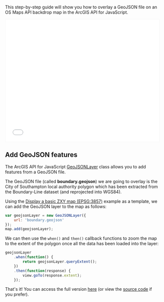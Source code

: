 This step-by-step guide will show you how to overlay a GeoJSON file on an OS Maps API backdrop map in the ArcGIS API for JavaScript.

<p><iframe style="width:100%;height:400px;max-width:1200px;border:1px solid #f5f5f5;" src="/public/os-data-hub-tutorials/dist/quick-start/arcgis-javascript-api-adding-geojson.php"></iframe></p>

## Add GeoJSON features

The ArcGIS API for JavaScript [GeoJSONLayer](https://developers.arcgis.com/javascript/latest/api-reference/esri-layers-GeoJSONLayer.html) class allows you to add features from a GeoJSON file.

The GeoJSON file (called **boundary.geojson**) we are going to overlay is the City of Southampton local authority polygon which has been extracted from the Boundary-Line dataset (and reprojected into WGS84).

Using the [Display a basic ZXY map (EPSG:3857)](https://labs.os.uk/public/os-data-hub-examples/os-maps-api/zxy-3857-basic-map) example as a template, we can add the GeoJSON layer to the map as follows:

```js
var geojsonLayer = new GeoJSONLayer({
    url: 'boundary.geojson'
});
map.add(geojsonLayer);
```

We can then use the `when()` and `then()` callback functions to zoom the map to the extent of the polygon once all the data has been loaded into the layer:

```js
geojsonLayer
    .when(function() {
        return geojsonLayer.queryExtent();
    })
    .then(function(response) {
        view.goTo(response.extent);
    });
```

That's it! You can access the full version [here](/public/os-data-hub-tutorials/dist/quick-start/arcgis-javascript-api-adding-geojson.php) (or view the [source code](/public/os-data-hub-tutorials/dist/quick-start/source-view.html#arcgis-javascript-api-adding-geojson) if you prefer).
